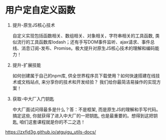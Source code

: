 # 用户定自定义函数


1. 提升-原生JS核心技术

    自定义实现包括函数相关、数组相关、对象相关，字符串相关的工具函数, 类似流行的工具函数库lodash；还有手写DOM事件监听、ajax请求、事件总线、消息订阅-发布、Promise。极大提升对原生JS核心技术的理解和编码能力！

2. 提升-扩展技能

    如何创建属于自己的npm库, 供全世界程序员下载使用？如何快速搭建在线技术或文档站点, 来分享你的技术和开发经验？ 我们给你最简洁易操作的实现方案！

3. 获取-中大厂入门钥匙

    中大厂面试问得最多是什么？答：不是框架, 而是原生JS的理解和手写代码。搞定这些, 你就获得了进入中大厂的一把钥匙, 也是最重要的。想得到这把钥匙, 咱们这套课程就是你的不二之选！


<https://zxfjd3g.github.io/atguigu_utils-docs/>